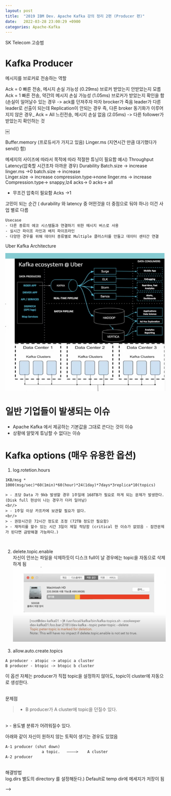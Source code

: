 ```yaml
---
layout: post
title:  "2019 IBM Dev. Apache Kafka 강의 정리 2편 (Producer 편)"
date:   2022-03-28 23:00:29 +0900
categories: Apache-Kafka
---
```


SK Telecom 고승범

# Kafka Producer

메시지를 브로커로 전송하는 역할

Ack = 0 빠른 전송, 메시지 손실 가능성 (0.29ms) 브로커 받았는지 안받았는지 모름
Ack = 1 빠른 전송, 약간의 메시지 손실 가능성 (1.05ms) 브로커가 받았는지 확인을 함
(손실이 일어날수 있는 경우 -> ack를 던져주자 마자 brocker가 죽음 leader가 다른 leader로 선출이 되는데
Replication이 안되는 경우 즉, 다른 broker 동기화가 이루어지지 않은 경우_
Ack = All 느린전송, 메시지 손실 없음 (2.05ms) -> 다른 follower가 받았는지 확인하는 것


￼

Buffer.memory (프로듀서가 가지고 있음)
Linger.ms (지연시간 만큼 대기했다가 send() 함)

메세지의 사이즈에 따라서 목적에 따라 적절한 튜닝이 필요함
예시)
Throughput								Latency(압축할 시간조차 아까운 경우)					Durability
Batch.size -> increase						linger.ms ->0									batch.size -> increase	
Linger.size -> increase						compression.type->none						linger.ms -> increase
Compression.type-> snappy,lz4				acks-> 0										acks-> all
* 무조건 압축이 필요함
Acks ->1

고민이 되는 순간 ( durability 와 latency 중 어떤것을 더 중점으로 둬야 하나) 이건 사업 별로 다름



```
Usecase
- 다른 종류의 에코 시스템들과 연결하기 위한 메시지 버스로 사용
- 실시간 파이프 라인과 배치 파이프라인
- 다양한 경우를 위해 데이터 종류별로 Multiple 클러스터를 만들고 데이터 센터간 연결
```

  Uber Kafka Architecture

  ![uber_kafka_ex](/public/img/kafka/uber.png)


# 일반 기업들이 발생되는 이슈
- Apache Kafka 에서 제공하는 기본값을 그대로 쓴다는 것이 이슈
- 상황에 알맞게 튜닝할 수 없다는 이슈

# Kafka options (매우 유용한 옵션)
1. log.rotetion.hours
  ```
  1KB/msg * 1000(msg/sec)*60(1min)*60(hour)*24(1day)*7days*3replica*10(topics)
  ```

    > - 초당 Data 가 9kb 발생할 경우 1주일에 168TB가 필요로 하게 되는 문제가 발생한다. (Disk full 현상이 나는 경우가 더러 일어남)
    <br/>
    > - 1주일 이상 카프카에 보관할 필요가 없다.
    <br/>
    > - 권장시간은 72시간 정도로 조정 (72TB 정도만 필요함)
    > - 재처리를 할수 있는 시간 3일이 제일 적당함 (critical 한 이슈가 없었음 - 잠깐문제가 된다면 금방해결 가능하다.)
<br/>

2. delete.topic.enable <br/>
  자신이 안쓰는 파일을 삭제하듯이 디스크 full이 날 경우에는 topic을 자동으로 삭제하게 됨
  ![disk](/public/img/kafka/disk.png)
  <br/><br/>
3. allow.auto.create.topics <br/>

```
A producer - atopic -> atopic a cluster
B producer - btopic -> btopic b cluster
```
이 옵션 자체는 producer가 직접 topic을 설정하지 않아도, topic이 cluster에 자동으로 생성한다.
 <br/> <br/>

문제점
  > - B producer가 A cluster에 topic을 던질수 있다.
  <br/>
  > - 용도별 분류가 어려워질수 있다.
  <br/>

아래와 같이 자신이 원하지 않는 토픽이 생기는 경우도 있었음

```
A-1 producer (shut down)
				a topic.   ————>    A cluster
A-2 producer 
```
<br/>
해결방법  <br/>
log.dirs 별도의 directory 를 설정해둔다.) Default로 temp dir에 메세지가 저장이 됨


 -->

<!-- 


You’ll find this post in your `_posts` directory. Go ahead and edit it and re-build the site to see your changes. You can rebuild the site in many different ways, but the most common way is to run `jekyll serve`, which launches a web server and auto-regenerates your site when a file is updated.

Jekyll requires blog post files to be named according to the following format:

`YEAR-MONTH-DAY-title.MARKUP`

Where `YEAR` is a four-digit number, `MONTH` and `DAY` are both two-digit numbers, and `MARKUP` is the file extension representing the format used in the file. After that, include the necessary front matter. Take a look at the source for this post to get an idea about how it works. -->


<!-- Jekyll also offers powerful support for code snippets:

{% highlight ruby %}
def print_hi(name)
  puts "Hi, #{name}"
end
print_hi('Tom')
#=> prints 'Hi, Tom' to STDOUT.
{% endhighlight %}

Check out the [Jekyll docs][jekyll-docs] for more info on how to get the most out of Jekyll. File all bugs/feature requests at [Jekyll’s GitHub repo][jekyll-gh]. If you have questions, you can ask them on [Jekyll Talk][jekyll-talk].
 -->


<!-- [jekyll-docs]: https://jekyllrb.com/docs/home
[jekyll-gh]:   https://github.com/jekyll/jekyll
[jekyll-talk]: https://talk.jekyllrb.com/ -->


<!-- # post-sample
> hi!

This is code
```ruby
print 'What the'
``` -->